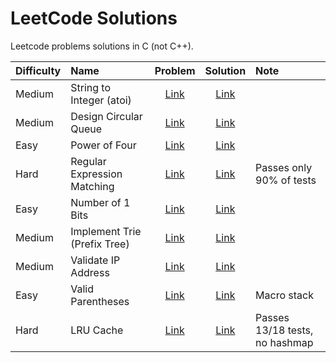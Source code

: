 # LeetCode Solutions
Leetcode problems solutions in C (not C++).


| Difficulty | Name                               | Problem     | Solution     | Note | 
| :--------- | :--------------------------------- | :---------: | :----------: | :--- |
| Medium     | String to Integer (atoi)           | [Link][1P]  | [Link][1S]   |
| Medium     | Design Circular Queue              | [Link][2P]  | [Link][2S]   |
| Easy       | Power of Four                      | [Link][3P]  | [Link][3S]   |
| Hard       | Regular Expression Matching        | [Link][4P]  | [Link][4S]   | Passes only 90% of tests
| Easy       | Number of 1 Bits                   | [Link][5P]  | [Link][5S]   |
| Medium     | Implement Trie (Prefix Tree)       | [Link][6P]  | [Link][6S]   |
| Medium     | Validate IP Address                | [Link][7P]  | [Link][7S]   |
| Easy       | Valid Parentheses                  | [Link][8P]  | [Link][8S]   | Macro stack
| Hard       | LRU Cache                          | [Link][9P]  | [Link][9S]   | Passes 13/18 tests, no hashmap


[1P]: https://leetcode.com/problems/string-to-integer-atoi/description/
[1S]: https://github.com/thee-engineer/leetcode-solutions/blob/master/_atoi.c
[2P]: https://leetcode.com/problems/design-circular-queue/description/
[2S]: https://github.com/thee-engineer/leetcode-solutions/blob/master/_circular_queue.c
[3P]: https://leetcode.com/problems/power-of-four/description/
[3S]: https://github.com/thee-engineer/leetcode-solutions/blob/master/_powfour.c
[4P]: https://leetcode.com/problems/regular-expression-matching/description/
[4S]: https://github.com/thee-engineer/leetcode-solutions/blob/master/_regex_matching.c
[5P]: https://leetcode.com/problems/number-of-1-bits/description/
[5S]: https://github.com/thee-engineer/leetcode-solutions/blob/master/_setbits.c
[6P]: https://leetcode.com/problems/implement-trie-prefix-tree/description/
[6S]: https://github.com/thee-engineer/leetcode-solutions/blob/master/_trie.c
[7P]: https://leetcode.com/problems/validate-ip-address/description/
[7S]: https://github.com/thee-engineer/leetcode-solutions/blob/master/_validip.c
[8P]: https://leetcode.com/problems/valid-parentheses/description/
[8S]: https://github.com/thee-engineer/leetcode-solutions/blob/master/_validparentheses.c
[9P]: https://leetcode.com/problems/lru-cache/description/
[9S]: https://github.com/thee-engineer/leetcode-solutions/blob/master/_lru_cache.c
